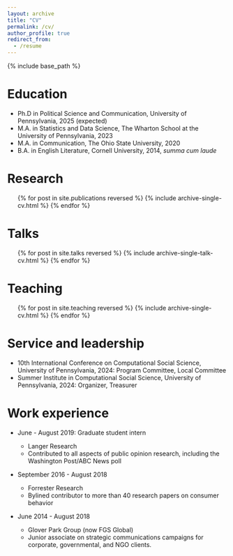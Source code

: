 ```yaml
---
layout: archive
title: "CV"
permalink: /cv/
author_profile: true
redirect_from:
  - /resume
---
```


{% include base_path %}

Education
======
* Ph.D in Political Science and Communication, University of Pennsylvania, 2025 (expected)
* M.A. in Statistics and Data Science, The Wharton School at the University of Pennsylvania, 2023
* M.A. in Communication, The Ohio State University, 2020
* B.A. in English Literature, Cornell University, 2014, _summa cum laude_ 

Research
======
  <ul>{% for post in site.publications reversed %}
    {% include archive-single-cv.html %}
  {% endfor %}</ul>
  
Talks
======
  <ul>{% for post in site.talks reversed %}
    {% include archive-single-talk-cv.html  %}
  {% endfor %}</ul>
  
Teaching
======
  <ul>{% for post in site.teaching reversed %}
    {% include archive-single-cv.html %}
  {% endfor %}</ul>
  
Service and leadership
======
* 10th International Conference on Computational Social Science, University of Pennsylvania, 2024: Program Committee, Local Committee
* Summer Institute in Computational Social Science, University of Pennsylvania, 2024: Organizer, Treasurer

Work experience
======
* June - August 2019: Graduate student intern
  * Langer Research
  * Contributed to all aspects of public opinion research, including the Washington Post/ABC News poll

* September 2016 - August 2018
  * Forrester Research
  * Bylined contributor to more than 40 research papers on consumer behavior

* June 2014 - August 2018
  * Glover Park Group (now FGS Global)
  * Junior associate on strategic communications campaigns for corporate, governmental, and NGO clients.
